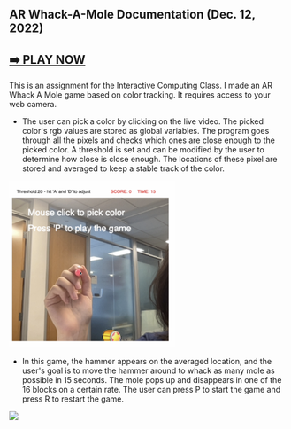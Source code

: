 ## AR Whack-A-Mole Documentation (Dec. 12, 2022)

## [➡️ PLAY NOW](https://hainuochen.hosting.nyu.edu/arWhackFolder/index.html)

This is an assignment for the Interactive Computing Class. I made an AR Whack A Mole game based on color tracking. It requires access to your web camera.

* The user can pick a color by clicking on the live video. The picked color's rgb values are stored as global variables. The program goes through all the pixels and checks which ones are close enough to the picked color. A threshold is set and can be modified by the user to determine how close is close enough. The locations of these pixel are stored and averaged to keep a stable track of the color.
<img src="images/p1.png" width="300"/>

* In this game, the hammer appears on the averaged location, and the user's goal is to move the hammer around to whack as many mole as possible in 15 seconds. The mole pops up and disappears in one of the 16 blocks on a certain rate. The user can press P to start the game and press R to restart the game.

<img src="images/moving.gif" width="300"/> 
